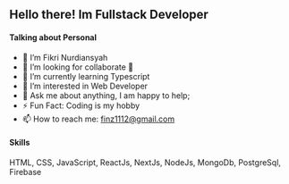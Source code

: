 ## Hello there! Im Fullstack Developer
#### Talking about Personal
- 👋 I’m Fikri Nurdiansyah
- 👯 I’m looking for collaborate 🤝
- 🌱 I’m currently learning Typescript
- 👀 I’m interested in Web Developer
- 💬 Ask me about anything, I am happy to help;
- ⚡️ Fun Fact: Coding is my hobby 
- 📫 How to reach me: finz1112@gmail.com

#### Skills
HTML, CSS, JavaScript, ReactJs, NextJs, NodeJs, MongoDb, PostgreSql, Firebase 

<!---
Fnz11/Fnz11 is a ✨ special ✨ repository because its `README.md` (this file) appears on your GitHub profile.
You can click the Preview link to take a look at your changes.
--->
